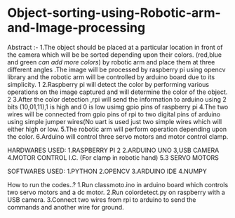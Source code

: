 # Object-sorting-using-Robotic-arm-and-Image-processing
Abstract :- 
1.The object should be placed at a particular location in front of the camera which will be be sorted depending upon their colors.    (red,blue and green *can add more colors*) by robotic arm and place them at three different angles .The image will be processed by raspberry pi using opencv library and the robotic arm will be controlled by arduino board due to its simplicity. 1
2.Raspberry pi will detect the color by performing various operations on the image captured and will determine the color of the object. 2
3.After the color detection ,rpi will send the information to arduino using 2 bits (10,01,11),1 is high and 0 is low usimg gpio pins of raspberry pi
4.The two wires will be connected from gpio pins of rpi to two digital pins of arduino using simple jumper wires(No uart is used just two simple wires which will either high or low.
5.The robotic arm will perform operation depending upon the color.
6.Arduino will control three servo motors and motor control clamp. 

  
HARDWARES USED:
1.RASPBERRY PI 2
2.ARDUINO UNO
3,USB CAMERA
4.MOTOR CONTROL I.C. (For clamp in robotic hand)
5.3 SERVO MOTORS


SOFTWARES USED:
1.PYTHON
2.OPENCV
3.ARDUINO IDE
4.NUMPY

How to run the codes..?
1.Run classmoto.ino in arduino board which controls two servo motors and a dc motor.
2.Run colordetect.py on raspberry with a USB camera.
3.Connect two wires from rpi to arduino to send the commands and another wire for ground.

 
